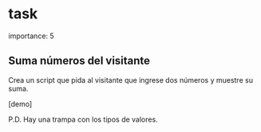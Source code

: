 # task

importance: 5

## Suma números del visitante

Crea un script que pida al visitante que ingrese dos números y muestre su suma.

\[demo\]

P.D. Hay una trampa con los tipos de valores.


